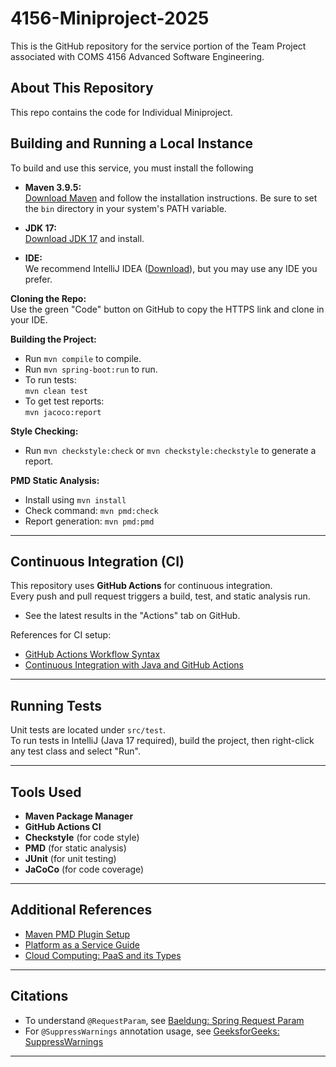 # 4156-Miniproject-2025

This is the GitHub repository for the service portion of the Team Project associated with COMS 4156 Advanced Software Engineering.


## About This Repository

This repo contains the code for Individual Miniproject.

## Building and Running a Local Instance

To build and use this service, you must install the following 

- **Maven 3.9.5:**  
  [Download Maven](https://maven.apache.org/download.cgi) and follow the installation instructions. Be sure to set the `bin` directory in your system's PATH variable.

- **JDK 17:**  
  [Download JDK 17](https://www.oracle.com/java/technologies/javase/jdk17-archive-downloads.html) and install.

- **IDE:**  
  We recommend IntelliJ IDEA ([Download](https://www.jetbrains.com/idea/download/?section=windows)), but you may use any IDE you prefer.

**Cloning the Repo:**  
Use the green "Code" button on GitHub to copy the HTTPS link and clone in your IDE.

**Building the Project:**  
- Run `mvn compile` to compile.
- Run `mvn spring-boot:run` to run.
- To run tests:  
  `mvn clean test`
- To get test reports:  
  `mvn jacoco:report`

**Style Checking:**  
- Run `mvn checkstyle:check` or `mvn checkstyle:checkstyle` to generate a report.

**PMD Static Analysis:**  
- Install using `mvn install`
- Check command: `mvn pmd:check`
- Report generation: `mvn pmd:pmd`

---

## Continuous Integration (CI)

This repository uses **GitHub Actions** for continuous integration.  
Every push and pull request triggers a build, test, and static analysis run.

- See the latest results in the "Actions" tab on GitHub.

References for CI setup:
- [GitHub Actions Workflow Syntax](https://docs.github.com/en/actions/reference/workflows-and-actions/workflow-syntax)
- [Continuous Integration with Java and GitHub Actions](https://faun.pub/continuous-integration-of-java-project-with-github-actions-7a8a0e8246ef)

---

## Running Tests

Unit tests are located under `src/test`.  
To run tests in IntelliJ (Java 17 required), build the project, then right-click any test class and select "Run".

---

## Tools Used

- **Maven Package Manager**
- **GitHub Actions CI**
- **Checkstyle** (for code style)
- **PMD** (for static analysis)
- **JUnit** (for unit testing)
- **JaCoCo** (for code coverage)

---

## Additional References

- [Maven PMD Plugin Setup](https://maven.apache.org/plugins/maven-pmd-plugin/)
- [Platform as a Service Guide](https://medium.com/%40anurag.webtel/platform-as-a-service-a-comprehensive-guide-to-paas-16f3f319387e)
- [Cloud Computing: PaaS and its Types](https://www.geeksforgeeks.org/cloud-computing/platform-as-a-service-paas-and-its-types)

---

## Citations

- To understand `@RequestParam`, see [Baeldung: Spring Request Param](https://www.baeldung.com/spring-request-param)
- For `@SuppressWarnings` annotation usage, see [GeeksforGeeks: SuppressWarnings](https://www.geeksforgeeks.org/java/the-suppresswarnings-annotation-in-java/)

---
